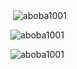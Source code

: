 <p>&nbsp;<img align="center" src="https://github-readme-stats.vercel.app/api?username=aboba1001&show_icons=true&locale=en" alt="aboba1001" /></p>

<p><img align="center" src="https://github-readme-streak-stats.herokuapp.com/?user=aboba1001&" alt="aboba1001" /></p>

<p><img align="left" src="https://github-readme-stats.vercel.app/api/top-langs?username=aboba1001&show_icons=true&locale=en&layout=compact" alt="aboba1001" /></p>
